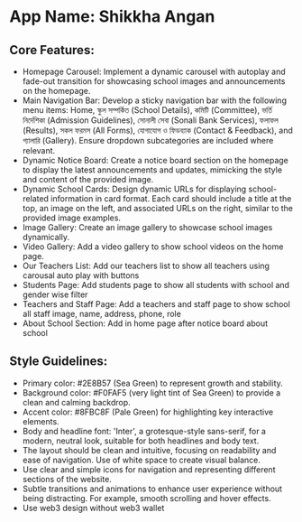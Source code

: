# **App Name**: Shikkha Angan

## Core Features:

- Homepage Carousel: Implement a dynamic carousel with autoplay and fade-out transition for showcasing school images and announcements on the homepage.
- Main Navigation Bar: Develop a sticky navigation bar with the following menu items: Home, 					স্কুল সম্পর্কিত (School Details), কমিটি (Committee), ভর্তি নির্দেশিকা (Admission Guidelines), সোনালী সেবা (Sonali Bank Services), ফলাফল (Results), সকল ফরমস (All Forms), যোগাযোগ ও ফিডব্যাক (Contact & Feedback), and গ্যালারি (Gallery). Ensure dropdown subcategories are included where relevant.
- Dynamic Notice Board: Create a notice board section on the homepage to display the latest announcements and updates, mimicking the style and content of the provided image.
- Dynamic School Cards: Design dynamic URLs for displaying school-related information in card format. Each card should include a title at the top, an image on the left, and associated URLs on the right, similar to the provided image examples.
- Image Gallery: Create an image gallery to showcase school images dynamically.
- Video Gallery: Add a video gallery to show school videos on the home page.
- Our Teachers List: Add our teachers list to show all teachers using carousal auto play with buttons
- Students Page: Add students page to show all students with school and gender wise filter
- Teachers and Staff Page: Add a teachers and staff page to show school all staff image, name, address, phone, role
- About School Section: Add in home page after notice board about school

## Style Guidelines:

- Primary color: #2E8B57 (Sea Green) to represent growth and stability.
- Background color: #F0FAF5 (very light tint of Sea Green) to provide a clean and calming backdrop.
- Accent color: #8FBC8F (Pale Green) for highlighting key interactive elements.
- Body and headline font: 'Inter', a grotesque-style sans-serif, for a modern, neutral look, suitable for both headlines and body text.
- The layout should be clean and intuitive, focusing on readability and ease of navigation. Use of white space to create visual balance.
- Use clear and simple icons for navigation and representing different sections of the website.
- Subtle transitions and animations to enhance user experience without being distracting. For example, smooth scrolling and hover effects.
- Use web3 design without web3 wallet